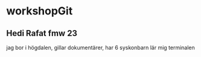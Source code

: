 # workshopGit
## Hedi Rafat fmw  23
jag bor i högdalen, gillar dokumentärer, har 6 syskonbarn
lär mig terminalen
